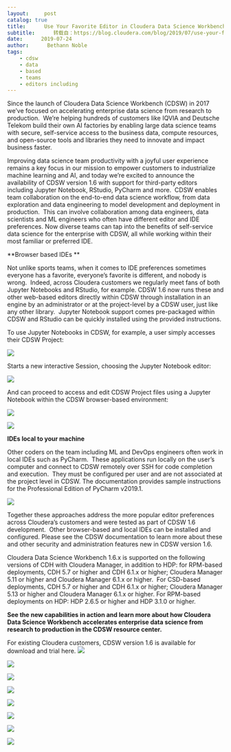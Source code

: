 ```yaml
---
layout:     post
catalog: true
title:      Use Your Favorite Editor in Cloudera Data Science Workbench 1.6
subtitle:      转载自：https://blog.cloudera.com/blog/2019/07/use-your-favorite-editor-in-cloudera-data-science-workbench-1-6/
date:      2019-07-24
author:      Bethann Noble
tags:
    - cdsw
    - data
    - based
    - teams
    - editors including
---
```


Since the launch of Cloudera Data Science Workbench (CDSW) in 2017 we’ve focused on accelerating enterprise data science from research to production.  We’re helping hundreds of customers like IQVIA and Deutsche Telekom build their own AI factories by enabling large data science teams with secure, self-service access to the business data, compute resources, and open-source tools and libraries they need to innovate and impact business faster.  

Improving data science team productivity with a joyful user experience remains a key focus in our mission to empower customers to industrialize machine learning and AI, and today we’re excited to announce the availability of CDSW version 1.6 with support for third-party editors including Jupyter Notebook, RStudio, PyCharm and more.  CDSW enables team collaboration on the end-to-end data science workflow, from data exploration and data engineering to model development and deployment in production.  This can involve collaboration among data engineers, data scientists and ML engineers who often have different editor and IDE preferences. Now diverse teams can tap into the benefits of self-service data science for the enterprise with CDSW, all while working within their most familiar or preferred IDE.     

**Browser based IDEs **

Not unlike sports teams, when it comes to IDE preferences sometimes everyone has a favorite, everyone’s favorite is different, and nobody is wrong.  Indeed, across Cloudera customers we regularly meet fans of both Jupyter Notebooks and RStudio, for example. CDSW 1.6 now runs these and other web-based editors directly within CDSW through installation in an engine by an administrator or at the project-level by a CDSW user, just like any other library.  Jupyter Notebook support comes pre-packaged within CDSW and RStudio can be quickly installed using the provided instructions.

To use Jupyter Notebooks in CDSW, for example, a user simply accesses their CDSW Project:

![](http://blog.cloudera.com/wp-content/uploads/2019/07/jupyter-notebook-for-CDSW.png)


Starts a new interactive Session, choosing the Jupyter Notebook editor:

![](http://blog.cloudera.com/wp-content/uploads/2019/07/new-interactive-session-in-jupyter.png)


And can proceed to access and edit CDSW Project files using a Jupyter Notebook within the CDSW browser-based environment:

![](http://blog.cloudera.com/wp-content/uploads/2019/07/edit-CDSW-project-file-with-jupyter-notebook.png)


![](http://blog.cloudera.com/wp-content/uploads/2019/07/jupyter-example.png)


**IDEs local to your machine**

Other coders on the team including ML and DevOps engineers often work in local IDEs such as PyCharm.  These applications run locally on the user’s computer and connect to CDSW remotely over SSH for code completion and execution.  They must be configured per user and are not associated at the project level in CDSW. The documentation provides sample instructions for the Professional Edition of PyCharm v2019.1.

![](http://blog.cloudera.com/wp-content/uploads/2019/07/edit-PyCharm.png)


Together these approaches address the more popular editor preferences across Cloudera’s customers and were tested as part of CDSW 1.6 development.  Other browser-based and local IDEs can be installed and configured. Please see the CDSW documentation to learn more about these and other security and administration features new in CDSW version 1.6.

Cloudera Data Science Workbench 1.6.x is supported on the following versions of CDH with Cloudera Manager, in addition to HDP: for RPM-based deployments, CDH 5.7 or higher and CDH 6.1.x or higher; Cloudera Manager 5.11 or higher and Cloudera Manager 6.1.x or higher.  For CSD-based deployments, CDH 5.7 or higher and CDH 6.1.x or higher; Cloudera Manager 5.13 or higher and Cloudera Manager 6.1.x or higher. For RPM-based deployments on HDP: HDP 2.6.5 or higher and HDP 3.1.0 or higher.

**See the new capabilities in action and learn more about how Cloudera Data Science Workbench accelerates enterprise data science from research to production in the CDSW resource center.**

For existing Cloudera customers, CDSW version 1.6 is available for download and trial here.
![](https://blog.cloudera.com/wp-content/plugins/social-media-feather/synved-social/image/social/regular/32x32/facebook.png)

![](https://blog.cloudera.com/wp-content/plugins/social-media-feather/synved-social/image/social/regular/32x32/google_plus.png)

![](https://blog.cloudera.com/wp-content/plugins/social-media-feather/synved-social/image/social/regular/32x32/linkedin.png)

![](https://blog.cloudera.com/wp-content/plugins/social-media-feather/synved-social/image/social/regular/32x32/mail.png)

![](https://blog.cloudera.com/wp-content/plugins/social-media-feather/synved-social/image/social/regular/64x64/facebook.png)

![](https://blog.cloudera.com/wp-content/plugins/social-media-feather/synved-social/image/social/regular/64x64/google_plus.png)

![](https://blog.cloudera.com/wp-content/plugins/social-media-feather/synved-social/image/social/regular/64x64/linkedin.png)

![](https://blog.cloudera.com/wp-content/plugins/social-media-feather/synved-social/image/social/regular/64x64/mail.png)

